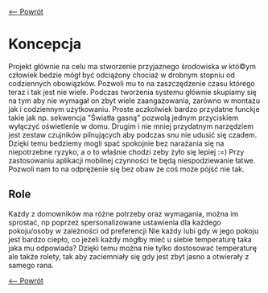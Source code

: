 [<-- Powrót](README.md)

# Koncepcja

Projekt głównie na celu ma stworzenie przyjaznego środowiska w któ©ym człowiek bedzie mógł być odciążony chociaż w drobnym stopniu od codziennych obowiązków.
Pozwoli mu to na zaszczędzenie czasu którego teraz i tak jest nie wiele. Podczas tworzenia systemu głównie skupiamy się na tym aby nie wymagał on zbyt wiele zaangażowania, zarówno w montażu jak i codziennym użytkowaniu.
Proste aczkolwiek bardzo przydatne funckje takie jak np. sekwencja "Światła gasną" pozwolą jednym przyciskiem wyłączyć oświetlenie w domu.
Drugim i nie mniej przydatnym narzędziem jest zestaw czujników pilnujących aby podczas snu nie udusić się czadem. 
Dzięki temu bedziemy mogli spać spokojnie bez narażania się na niepotrzebne ryzyko, a o to właśnie chodzi zeby żyło się lepiej :=)
Przy zastosowaniu aplikacji mobilnej czynności te będą niespodziewanie łatwe. Pozwoli nam to na odprężenie się bez obaw że coś może pójść nie tak.

## Role
Każdy z domowników ma różne potrzeby oraz wymagania, można im sprostać, np poprzez spersonalizowane ustawienia dla każdego pokoju/osoby w zależności od preferencji
Nie każdy lubi gdy w jego pokoju jest bardzo ciepło, co jeżeli każdy mógłby mieć u siebie temperaturę taka jaka mu odpowiada?
Dzięki temu można nie tylko dostosować temperaturę ale także rolety, tak aby zaciemniały się gdy jest zbyt jasno a otwierały z samego rana.



[<-- Powrót](README.md)